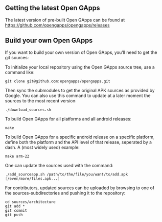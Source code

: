 Getting the latest Open GApps
---------------
The latest version of pre-built Open GApps can be found at https://github.com/opengapps/opengapps/releases

Build your own Open GApps
---------------
If you want to build your own version of Open GApps, you'll need to get the git sources:

To initialize your local repository using the Open GApps source tree, use a command like:
```
git clone git@github.com:opengapps/opengapps.git
```
Then sync the submodules to get the original APK sources as provided by Google.
You can also use this command to update at a later moment the sources to the most recent version
```
./download_sources.sh
```

To build Open GApps for all platforms and all android releases:
```
make
```
To build Open GApps for a specific android release on a specific platform,
define both the platform and the API level of that release, seperated by a dash.
A (most widely used) example:
```
make arm-22
```
One can update the sources used with the command:
```
./add_sourceapp.sh /path/to/the/file/you/want/to/add.apk [/even/more/files.apk...]
```
For contributors, updated sources can be uploaded by browsing to one of the sources-subdirectories and pushing it to the repository:
```
cd sources/architecture
git add *
git commit
git push
```
